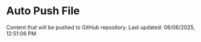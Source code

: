 # Auto Push File

Content that will be pushed to GitHub repository.
Last updated: 08/06/2025, 12:51:06 PM